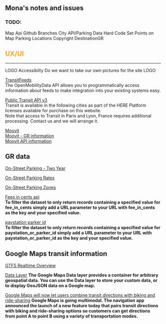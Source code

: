 ## Mona's notes and issues

### TODO:
Map Api
Github Branches
City API/Parking Data
Hard Code Set Points on Map
Parking Locations
Copyright DestinationGR 

## <font color=#FFA500>UX/UI</font>
_________________________________________

LOGO
Accessibilty
Do we want to take our own pictures for the site
LOGO

[TransitFeeds](https://transitfeeds.com/p/the-rapid/380)  
The OpenMobilityData API allows you to programmatically access information about feeds to make integration into your existing systems easy.

[Public Transit API v3](https://developer.here.com/documentation/transit/dev_guide/topics/coverage-information.html)  
Transit is available in the following cities as part of the HERE Platform licenses available for purchase on this website.  
Note that access to Transit in Paris and Lyon, France requires additional processing. Contact us and we will arrange it.

[Moovit](https://moovitapp.com/index/en/public_transit-line-100-Grand_Rapids_MI-2420-850089-382380-0)  
[Moovit - GR information ](https://moovitapp.com/index/en/public_transit-Grand_Rapids_MI-2420)  
[Moovit API information](https://company.moovit.com/developers/?_ga=2.39785056.2132150788.1583518806-668057172.1583518806)   


## GR data

[On-Street Parking - Two Year](https://data.grandrapidsmi.gov/resource/pitz-92py.json)  

[On-Street Parking Rates](https://data.grandrapidsmi.gov/resource/sndu-g7h2.json)   

[On-Street Parking Zones](https://data.grandrapidsmi.gov/resource/s2v3-jher.json)   

[Fees in cents api](https://data.grandrapidsmi.gov/resource/pitz-92py.json?fee_in_cents=0)  
**To filter the dataset to only return records containing a specified value for fee_in_cents simply add a URL  parameter to your URL with fee_in_cents as the key and your specified value.**   

[paystation parker id](https://data.grandrapidsmi.gov/resource/pitz-92py.json?paystation_or_parker_id=226355654  )   
**To filter the dataset to only return records containing a specified value for paystation_or_parker_id simply  add a URL parameter to your URL with paystation_or_parker_id as the key and your specified value.**  


## Google Maps transit information 

[GTFS Realtime Overview](https://developers.google.com/transit/gtfs-realtime)  

[Data Layer](https://developers.google.com/maps/documentation/javascript/datalayer) 
**The Google Maps Data layer provides a container for arbitrary geospatial data. You can use the Data layer to store your custom data, or to display GeoJSON data on a Google map.** 

[Google Maps will now let users combine transit directions with biking and ride-sharing](https://www.theverge.com/2019/8/27/20835131/google-maps-combine-transit-biking-ride-sharing)
**Google Maps is going multimodal. The navigation app announced the launch of a new feature today that pairs transit directions with biking and ride-sharing options so customers can get directions from point A to point B using a variety of transportation modes.**